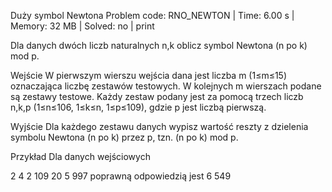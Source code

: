 Duży symbol Newtona
Problem code: RNO_NEWTON | Time: 6.00 s | Memory: 32 MB | Solved: no | print

Dla danych dwóch liczb naturalnych n,k oblicz symbol Newtona (n po k) mod p.

Wejście
W pierwszym wierszu wejścia dana jest liczba m (1≤m≤15) oznaczająca liczbę zestawów testowych. W kolejnych m wierszach podane są zestawy testowe. Każdy zestaw podany jest za pomocą trzech liczb n,k,p (1≤n≤106, 1≤k≤n, 1≤p≤109), gdzie p jest liczbą pierwszą.

Wyjście
Dla każdego zestawu danych wypisz wartość reszty z dzielenia symbolu Newtona (n po k) przez p, tzn. (n po k) mod p.

Przykład
Dla danych wejściowych

2
4 2 109
20 5 997
poprawną odpowiedzią jest
6
549
